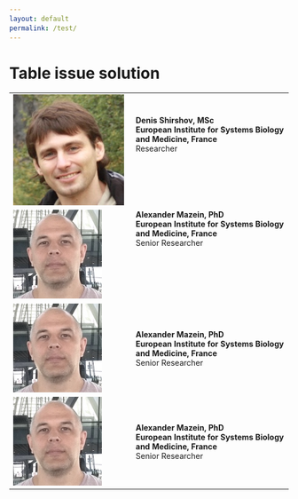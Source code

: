 ```yaml
---
layout: default
permalink: /test/
---
```


# Table issue solution

<table>
<tr>
<!-- <td><img src="DenisShirshov.jpg" /></td> -->
<td style="width: 200px;"><img src="../images/team/DenisShirshov.jpg" /></td>
<td style="vertical-align: middle; padding-left: 1em; padding-bottom: 4.5em;"><strong>Denis Shirshov, MSc</strong><br /><strong>European Institute for Systems Biology and Medicine, France</strong><br />
Researcher</td>
</tr>
<tr>
<!-- <td style="width: 105px;"><img src="AlexanderMazein.jpg"/></td> -->
<td style="width: 200px;"><img src="../images/team/AlexanderMazein.jpg" width="160"/></td>
<td style="vertical-align: top; padding-left: 1em;"><strong>Alexander Mazein, PhD</strong><br /><strong>European Institute for Systems Biology and Medicine, France</strong><br />
Senior Researcher</td>
</tr>
<tr>
<!-- <td style="width: 105px;"><img src="AlexanderMazein.jpg" /></td> -->
<td style="width: 200px;"><img src="../images/team/AlexanderMazein.jpg" width="160"/></td>
<td style="vertical-align: middle; padding-left: 1em;"><strong>Alexander Mazein, PhD</strong><br /><strong>European Institute for Systems Biology and Medicine, France</strong><br />
Senior Researcher</td>
</tr>
<tr>
<!-- <td style="width: 105px;"><img src="AlexanderMazein.jpg" /></td> -->
<td style="width: 200px;"><img src="../images/team/AlexanderMazein.jpg" width="160"/></td>
<td style="vertical-align: middle; padding-left: 1em;"><strong>Alexander Mazein, PhD</strong><br /><strong>European Institute for Systems Biology and Medicine, France</strong><br />
Senior Researcher</td>
</tr>
</table>
